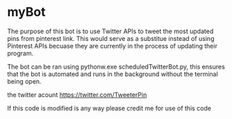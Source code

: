 # myBot
The purpose of this bot is to use Twitter APIs to tweet the most updated pins from pinterest link. This would serve as a substitue instead of using Pinterest APIs becuase they are currently in the process of updating their program.

The bot can be ran using pythonw.exe scheduledTwitterBot.py, this ensures that the bot is automated and runs in the background without the terminal being open.

the twitter acount https://twitter.com/TweeterPin

If this code is modified is any way please credit me for use of this code
